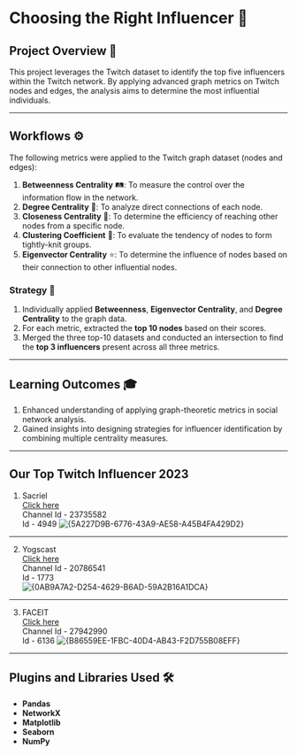 # Choosing the Right Influencer 🎯

## Project Overview 📜
This project leverages the Twitch dataset to identify the top five influencers within the Twitch network. By applying advanced graph metrics on Twitch nodes and edges, the analysis aims to determine the most influential individuals.

---

## Workflows ⚙️
The following metrics were applied to the Twitch graph dataset (nodes and edges):
1. **Betweenness Centrality** 🛤️: To measure the control over the information flow in the network.
2. **Degree Centrality** 🔗: To analyze direct connections of each node.
3. **Closeness Centrality** 🚀: To determine the efficiency of reaching other nodes from a specific node.
4. **Clustering Coefficient** 🤝: To evaluate the tendency of nodes to form tightly-knit groups.
5. **Eigenvector Centrality** ⭐: To determine the influence of nodes based on their connection to other influential nodes.

### Strategy 🧠
1. Individually applied **Betweenness**, **Eigenvector Centrality**, and **Degree Centrality** to the graph data.
2. For each metric, extracted the **top 10 nodes** based on their scores.
3. Merged the three top-10 datasets and conducted an intersection to find the **top 3 influencers** present across all three metrics.

---

## Learning Outcomes 🎓
1. Enhanced understanding of applying graph-theoretic metrics in social network analysis.
2. Gained insights into designing strategies for influencer identification by combining multiple centrality measures.

---
## Our Top Twitch Influencer 2023

1. Sacriel  
[Click here](https://www.twitch.tv/sacriel)  
Channel Id - 23735582  
Id - 4949
![{5A227D9B-6776-43A9-AE58-A45B4FA429D2}](https://github.com/user-attachments/assets/7647db0c-38a6-498c-a2e9-0787475c5915)
---
2. Yogscast  
[Click here](https://www.twitch.tv/yogsca)  
Channel Id - 20786541  
Id - 1773  
![{0AB9A7A2-D254-4629-B6AD-59A2B16A1DCA}](https://github.com/user-attachments/assets/0aa77c46-076c-4c4e-b443-ad3a558a7d8a)
---
3. FACEIT  
[Click here](https://www.twitch.tv/faceittv)  
Channel Id - 27942990  
Id - 6136
![{B86559EE-1FBC-40D4-AB43-F2D755B08EFF}](https://github.com/user-attachments/assets/2daea960-5cad-4bf0-982d-6033c9ed3157)

----


## Plugins and Libraries Used 🛠️
- **Pandas**
- **NetworkX**
- **Matplotlib**
- **Seaborn**
- **NumPy**
